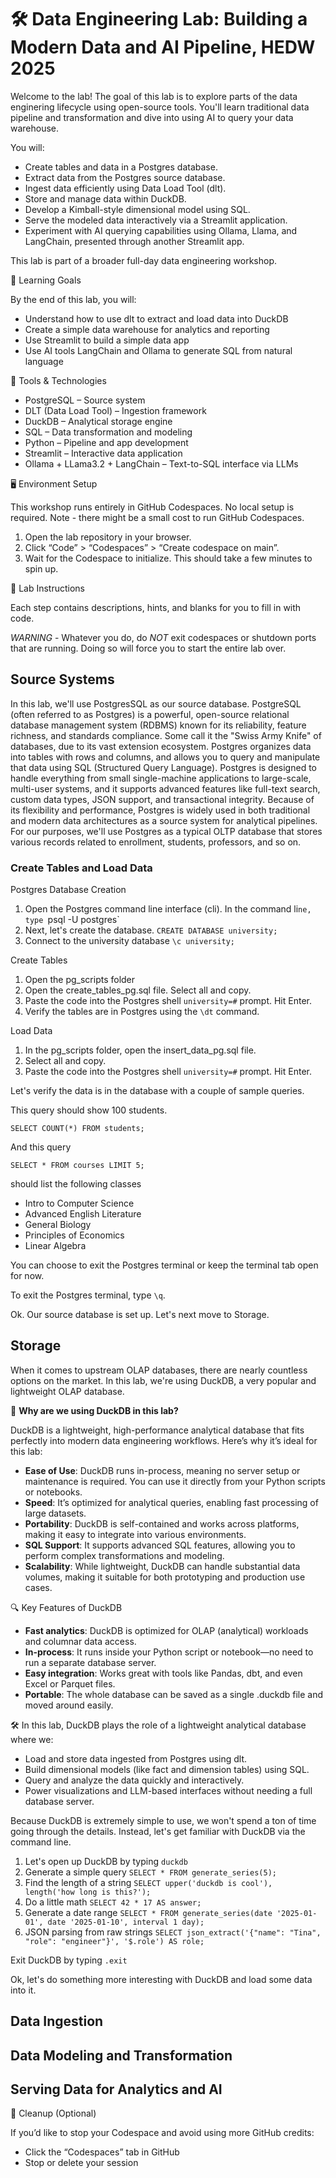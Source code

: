 # 🛠️ Data Engineering Lab: Building a Modern Data and AI Pipeline, HEDW 2025

Welcome to the lab! The goal of this lab is to explore parts of the data enginering lifecycle using open-source tools. You'll learn traditional data pipeline and transformation and dive into using AI to query your data warehouse.

You will:

- Create tables and data in a Postgres database.
- Extract data from the Postgres source database.
- Ingest data efficiently using Data Load Tool (dlt).
- Store and manage data within DuckDB.
- Develop a Kimball-style dimensional model using SQL.
- Serve the modeled data interactively via a Streamlit application.
- Experiment with AI querying capabilities using Ollama, Llama, and LangChain, presented through another Streamlit app.

This lab is part of a broader full-day data engineering workshop.

🎯 Learning Goals

By the end of this lab, you will:
- Understand how to use dlt to extract and load data into DuckDB
- Create a simple data warehouse for analytics and reporting
- Use Streamlit to build a simple data app
- Use AI tools LangChain and Ollama to generate SQL from natural language

🧰 Tools & Technologies
- PostgreSQL – Source system
- DLT (Data Load Tool) – Ingestion framework
- DuckDB – Analytical storage engine
- SQL – Data transformation and modeling
- Python – Pipeline and app development
- Streamlit – Interactive data application
- Ollama + LLama3.2 + LangChain – Text-to-SQL interface via LLMs

🖥️ Environment Setup

This workshop runs entirely in GitHub Codespaces. No local setup is required.
Note - there might be a small cost to run GitHub Codespaces.

1.	Open the lab repository in your browser.
2.	Click “Code” > “Codespaces” > “Create codespace on main”.
3.	Wait for the Codespace to initialize. This should take a few minutes to spin up.

🧪 Lab Instructions

Each step contains descriptions, hints, and blanks for you to fill in with code.

_WARNING_ - Whatever you do, do _NOT_ exit codespaces or shutdown ports that are running. Doing so will force you to start the entire lab over.

## Source Systems

In this lab, we'll use PostgresSQL as our source database. PostgreSQL (often referred to as Postgres) is a powerful, open-source relational database management system (RDBMS) known for its reliability, feature richness, and standards compliance. Some call it the "Swiss Army Knife" of databases, due to its vast extension ecosystem. Postgres organizes data into tables with rows and columns, and allows you to query and manipulate that data using SQL (Structured Query Language). Postgres is designed to handle everything from small single-machine applications to large-scale, multi-user systems, and it supports advanced features like full-text search, custom data types, JSON support, and transactional integrity. Because of its flexibility and performance, Postgres is widely used in both traditional and modern data architectures as a source system for analytical pipelines. For our purposes, we'll use Postgres as a typical OLTP database that stores various records related to enrollment, students, professors, and so on.

### Create Tables and Load Data

Postgres Database Creation

1. Open the Postgres command line interface (cli). In the command li`ne, type `psql -U postgres`
2. Next, let's create the database. `CREATE DATABASE university;`
3. Connect to the university database `\c university;`

Create Tables

1. Open the pg_scripts folder
2. Open the create_tables_pg.sql file. Select all and copy.
3. Paste the code into the Postgres shell `university=#` prompt. Hit Enter.
4. Verify the tables are in Postgres using the `\dt` command.

Load Data

1. In the pg_scripts folder, open the insert_data_pg.sql file.
2. Select all and copy.
3. Paste the code into the Postgres shell `university=#` prompt. Hit Enter.

Let's verify the data is in the database with a couple of sample queries.

This query should show 100 students.

`SELECT COUNT(*) FROM students;`

And this query 

`SELECT * FROM courses LIMIT 5;`

should list the following classes

- Intro to Computer Science
- Advanced English Literature
- General Biology
- Principles of Economics
- Linear Algebra

You can choose to exit the Postgres terminal or keep the terminal tab open for now.

To exit the Postgres terminal, type `\q`.

Ok. Our source database is set up. Let's next move to Storage.

## Storage

When it comes to upstream OLAP databases, there are nearly countless options on the market. In this lab, we're using DuckDB, a very popular and lightweight OLAP database.

🦆 **Why are we using DuckDB in this lab?**

DuckDB is a lightweight, high-performance analytical database that fits perfectly into modern data engineering workflows. Here’s why it’s ideal for this lab:

- **Ease of Use**: DuckDB runs in-process, meaning no server setup or maintenance is required. You can use it directly from your Python scripts or notebooks.
- **Speed**: It’s optimized for analytical queries, enabling fast processing of large datasets.
- **Portability**: DuckDB is self-contained and works across platforms, making it easy to integrate into various environments.
- **SQL Support**: It supports advanced SQL features, allowing you to perform complex transformations and modeling.
- **Scalability**: While lightweight, DuckDB can handle substantial data volumes, making it suitable for both prototyping and production use cases.

🔍 Key Features of DuckDB
- **Fast analytics**: DuckDB is optimized for OLAP (analytical) workloads and columnar data access.
- **In-process**: It runs inside your Python script or notebook—no need to run a separate database server.
- **Easy integration**: Works great with tools like Pandas, dbt, and even Excel or Parquet files.
- **Portable**: The whole database can be saved as a single .duckdb file and moved around easily.

🛠️ In this lab, DuckDB plays the role of a lightweight analytical database where we:
- Load and store data ingested from Postgres using dlt.
- Build dimensional models (like fact and dimension tables) using SQL.
- Query and analyze the data quickly and interactively.
- Power visualizations and LLM-based interfaces without needing a full database server.

Because DuckDB is extremely simple to use, we won't spend a ton of time going through the details. Instead, let's get familiar with DuckDB via the command line.

1. Let's open up DuckDB by typing `duckdb`
2. Generate a simple query `SELECT * FROM generate_series(5);`
3. Find the length of a string `SELECT upper('duckdb is cool'), length('how long is this?');`
4. Do a little math `SELECT 42 * 17 AS answer;`
5. Generate a date range `SELECT * FROM generate_series(date '2025-01-01', date '2025-01-10', interval 1 day);`
6. JSON parsing from raw strings `SELECT json_extract('{"name": "Tina", "role": "engineer"}', '$.role') AS role;`

Exit DuckDB by typing `.exit`

Ok, let's do something more interesting with DuckDB and load some data into it.

## Data Ingestion



## Data Modeling and Transformation

## Serving Data for Analytics and AI

🧹 Cleanup (Optional)

If you’d like to stop your Codespace and avoid using more GitHub credits:
- Click the “Codespaces” tab in GitHub
- Stop or delete your session



